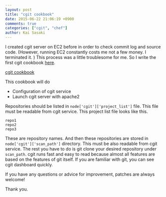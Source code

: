 ```yaml
---
layout: post
title: "cgit cookbook"
date: 2015-06-22 21:06:19 +0900
comments: true
categories: ["cgit", "chef"]
author: Kai Sasaki
---
```


I created cgit server on EC2 before in order to check commit log and source code. (However, running EC2 constantly costs me not a few money. I terminated it. ) This process was a little troublesome for me. So I write the first cgit cookbook [here](https://supermarket.chef.io/cookbooks/cgit).

[cgit cookbook](https://github.com/Lewuathe/cgit-cookbook)

This cookbook will do

* Configuration of cgit service
* Launch cgit server with apache2

<!-- more -->

Repositories should be listed in `node['cgit']['project_list']` file. This file must be readable from cgit service. This project list file looks like this.

```
repo1
repo2
repo3
```

These are repository names. And then these repositories are stored in `node['cgit']['scan_path']` directory. This must be also readable from cgit service. The rest you have to do is git clone your desired repository under `scan_path`. cgit runs fast and easy to read because almost all features are based on the features of git itself. If you are familiar with git, you can see cgit dashboard quickly.

If you have any questions or advice for improvement, patches are always welcome!

Thank you.
